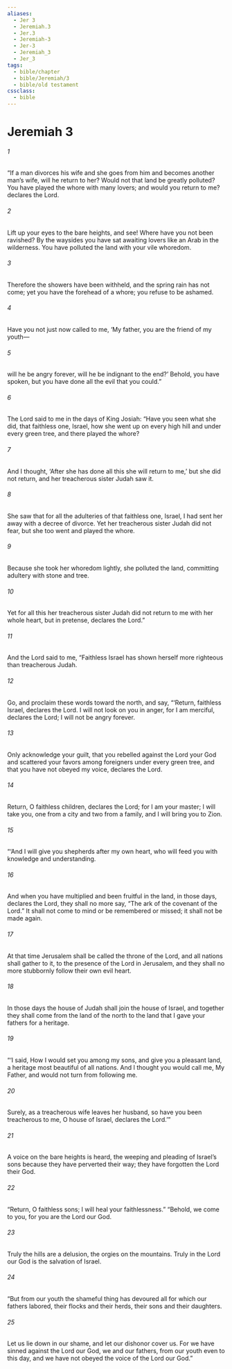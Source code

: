 ```yaml
---
aliases:
  - Jer 3
  - Jeremiah.3
  - Jer.3
  - Jeremiah-3
  - Jer-3
  - Jeremiah_3
  - Jer_3
tags:
  - bible/chapter
  - bible/Jeremiah/3
  - bible/old testament
cssclass:
  - bible
---
```


# Jeremiah 3

###### 1
“If a man divorces his wife and she goes from him and becomes another man’s wife, will he return to her? Would not that land be greatly polluted? You have played the whore with many lovers; and would you return to me? declares the Lord.
###### 2
Lift up your eyes to the bare heights, and see! Where have you not been ravished? By the waysides you have sat awaiting lovers like an Arab in the wilderness. You have polluted the land with your vile whoredom.
###### 3
Therefore the showers have been withheld, and the spring rain has not come; yet you have the forehead of a whore; you refuse to be ashamed.
###### 4
Have you not just now called to me, ‘My father, you are the friend of my youth—
###### 5
will he be angry forever, will he be indignant to the end?’ Behold, you have spoken, but you have done all the evil that you could.”
###### 6
The Lord said to me in the days of King Josiah: “Have you seen what she did, that faithless one, Israel, how she went up on every high hill and under every green tree, and there played the whore?
###### 7
And I thought, ‘After she has done all this she will return to me,’ but she did not return, and her treacherous sister Judah saw it.
###### 8
She saw that for all the adulteries of that faithless one, Israel, I had sent her away with a decree of divorce. Yet her treacherous sister Judah did not fear, but she too went and played the whore.
###### 9
Because she took her whoredom lightly, she polluted the land, committing adultery with stone and tree.
###### 10
Yet for all this her treacherous sister Judah did not return to me with her whole heart, but in pretense, declares the Lord.”
###### 11
And the Lord said to me, “Faithless Israel has shown herself more righteous than treacherous Judah.
###### 12
Go, and proclaim these words toward the north, and say, “‘Return, faithless Israel, declares the Lord. I will not look on you in anger, for I am merciful, declares the Lord; I will not be angry forever.
###### 13
Only acknowledge your guilt, that you rebelled against the Lord your God and scattered your favors among foreigners under every green tree, and that you have not obeyed my voice, declares the Lord.
###### 14
Return, O faithless children, declares the Lord; for I am your master; I will take you, one from a city and two from a family, and I will bring you to Zion.
###### 15
“‘And I will give you shepherds after my own heart, who will feed you with knowledge and understanding.
###### 16
And when you have multiplied and been fruitful in the land, in those days, declares the Lord, they shall no more say, “The ark of the covenant of the Lord.” It shall not come to mind or be remembered or missed; it shall not be made again.
###### 17
At that time Jerusalem shall be called the throne of the Lord, and all nations shall gather to it, to the presence of the Lord in Jerusalem, and they shall no more stubbornly follow their own evil heart.
###### 18
In those days the house of Judah shall join the house of Israel, and together they shall come from the land of the north to the land that I gave your fathers for a heritage.
###### 19
“‘I said, How I would set you among my sons, and give you a pleasant land, a heritage most beautiful of all nations. And I thought you would call me, My Father, and would not turn from following me.
###### 20
Surely, as a treacherous wife leaves her husband, so have you been treacherous to me, O house of Israel, declares the Lord.’”
###### 21
A voice on the bare heights is heard, the weeping and pleading of Israel’s sons because they have perverted their way; they have forgotten the Lord their God.
###### 22
“Return, O faithless sons; I will heal your faithlessness.” “Behold, we come to you, for you are the Lord our God.
###### 23
Truly the hills are a delusion, the orgies on the mountains. Truly in the Lord our God is the salvation of Israel.
###### 24
“But from our youth the shameful thing has devoured all for which our fathers labored, their flocks and their herds, their sons and their daughters.
###### 25
Let us lie down in our shame, and let our dishonor cover us. For we have sinned against the Lord our God, we and our fathers, from our youth even to this day, and we have not obeyed the voice of the Lord our God.”


